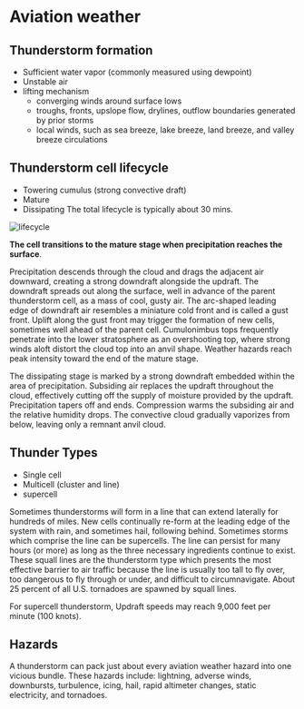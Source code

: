 # Aviation weather


## Thunderstorm formation
- Sufficient water vapor (commonly measured using dewpoint)
- Unstable air
- lifting mechanism
  - converging winds around surface lows
  - troughs, fronts, upslope flow, drylines, outflow boundaries generated by prior storms
  - local winds, such as sea breeze, lake breeze, land breeze, and valley breeze circulations

## Thunderstorm cell lifecycle
- Towering cumulus (strong convective draft)
- Mature
- Dissipating
The total lifecycle is typically about 30 mins.

![lifecycle](https://www.nssl.noaa.gov/education/svrwx101/thunderstorms/img/tststage-800.png)

**The cell transitions to the mature stage when precipitation reaches the surface**.

Precipitation descends through the cloud and drags the adjacent air downward, creating
a strong downdraft alongside the updraft. The downdraft spreads out along the surface,
well in advance of the parent thunderstorm cell, as a mass of cool, gusty air.
The arc-shaped leading edge of downdraft air resembles a miniature cold front and
is called a gust front. Uplift along the gust front may trigger the formation of new cells, sometimes well ahead of the parent cell. Cumulonimbus tops frequently penetrate into the lower stratosphere as an overshooting top, where strong winds aloft distort the cloud top into an anvil shape. Weather hazards reach peak intensity toward the end of the mature
stage.

The dissipating stage is marked by a strong downdraft embedded within the area
of precipitation. Subsiding air replaces the updraft throughout the cloud, effectively
cutting off the supply of moisture provided by the updraft. Precipitation tapers off and
ends. Compression warms the subsiding air and the relative humidity drops.
The convective cloud gradually vaporizes from below, leaving only a remnant anvil
cloud.

## Thunder Types
- Single cell
- Multicell (cluster and line)
- supercell

Sometimes thunderstorms will form in a line that can extend laterally for hundreds
of miles. New cells continually re-form at the leading edge of the system with rain, and sometimes hail, following behind. Sometimes storms which comprise the line can
be supercells. The line can persist for many hours (or more) as long as the three necessary ingredients continue to exist. These squall lines are the thunderstorm type which presents the most effective barrier to air traffic because the line is usually too tall to fly over, too dangerous to fly through or under, and difficult to circumnavigate. About 25 percent of all U.S. tornadoes are spawned by squall lines.

For supercell thunderstorm, Updraft speeds may reach
9,000 feet per minute (100 knots).

## Hazards
A thunderstorm can pack just about every aviation weather hazard into one
vicious bundle. These hazards include: lightning, adverse winds, downbursts, turbulence,
icing, hail, rapid altimeter changes, static electricity, and tornadoes.
